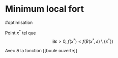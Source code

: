 # Minimum local fort
#optimisation 

Point $x^*$ tel que
$$
\exists \varepsilon>0,\ f(x^*) < f(B(x^*, \varepsilon) \setminus \{x^*\})
$$

Avec $B$ la fonction [[boule ouverte]]
